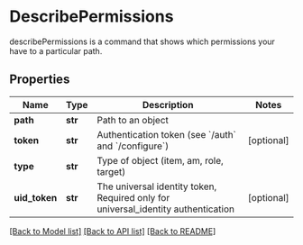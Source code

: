 # DescribePermissions

describePermissions is a command that shows which permissions your have to a particular path.
## Properties
Name | Type | Description | Notes
------------ | ------------- | ------------- | -------------
**path** | **str** | Path to an object | 
**token** | **str** | Authentication token (see &#x60;/auth&#x60; and &#x60;/configure&#x60;) | [optional] 
**type** | **str** | Type of object (item, am, role, target) | 
**uid_token** | **str** | The universal identity token, Required only for universal_identity authentication | [optional] 

[[Back to Model list]](../README.md#documentation-for-models) [[Back to API list]](../README.md#documentation-for-api-endpoints) [[Back to README]](../README.md)


